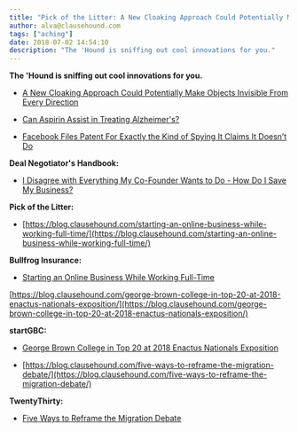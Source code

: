 ```yaml
---
title: "Pick of the Litter: A New Cloaking Approach Could Potentially Make Objects Invisible From Every Direction"
author: alva@clausehound.com
tags: ["aching"]
date: 2018-07-02 14:54:10
description: "The 'Hound is sniffing out cool innovations for you."
---
```


**The 'Hound is sniffing out cool innovations for you.**

- [A New Cloaking Approach Could Potentially Make Objects Invisible From Every Direction](https://futurism.com/cloaking-device-invisibility/)

- [Can Aspirin Assist in Treating Alzheimer's?](https://medicalxpress.com/news/2018-07-aspirin-alzheimer.html)

- [Facebook Files Patent For Exactly the Kind of Spying It Claims It Doesn’t Do ](https://www.extremetech.com/computing/272630-facebook-files-patent-spying)


**Deal Negotiator's Handbook:** 

- [ I Disagree with Everything My Co-Founder Wants to Do - How Do I Save My Business? ](https://blog.clausehound.com/i-disagree-with-everything-my-co-founder-wants-to-do-how-do-i-save-my-business/)

**Pick of the Litter:**

- [https://blog.clausehound.com/starting-an-online-business-while-working-full-time/](https://blog.clausehound.com/starting-an-online-business-while-working-full-time/)

 **Bullfrog Insurance:** 

- [ Starting an Online Business While Working Full-Time](https://blog.clausehound.com/starting-an-online-business-while-working-full-time/)

[https://blog.clausehound.com/george-brown-college-in-top-20-at-2018-enactus-nationals-exposition/](https://blog.clausehound.com/george-brown-college-in-top-20-at-2018-enactus-nationals-exposition/)

 **startGBC:** 

- [ George Brown College in Top 20 at 2018 Enactus Nationals Exposition](https://blog.clausehound.com/george-brown-college-in-top-20-at-2018-enactus-nationals-exposition/)

- [https://blog.clausehound.com/five-ways-to-reframe-the-migration-debate/](https://blog.clausehound.com/five-ways-to-reframe-the-migration-debate/)

 **TwentyThirty:**

- [Five Ways to Reframe the Migration Debate](https://blog.clausehound.com/five-ways-to-reframe-the-migration-debate/)

